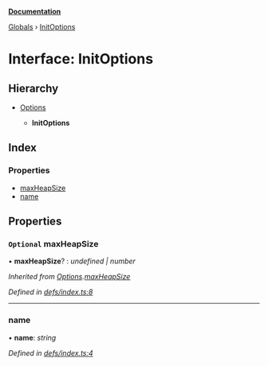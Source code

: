 **[Documentation](../README.md)**

[Globals](../README.md) › [InitOptions](initoptions.md)

# Interface: InitOptions

## Hierarchy

* [Options](options.md)

  * **InitOptions**

## Index

### Properties

* [maxHeapSize](initoptions.md#optional-maxheapsize)
* [name](initoptions.md#name)

## Properties

### `Optional` maxHeapSize

• **maxHeapSize**? : *undefined | number*

*Inherited from [Options](options.md).[maxHeapSize](options.md#optional-maxheapsize)*

*Defined in [defs/index.ts:8](https://github.com/badbatch/cachemap/blob/4fa6105/packages/map/src/defs/index.ts#L8)*

___

###  name

• **name**: *string*

*Defined in [defs/index.ts:4](https://github.com/badbatch/cachemap/blob/4fa6105/packages/map/src/defs/index.ts#L4)*